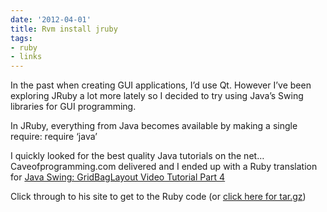 ```yaml
---
date: '2012-04-01'
title: Rvm install jruby
tags: 
- ruby
- links
---
```

<p>In the past when creating GUI applications, I&#8217;d use Qt. However I&#8217;ve been exploring JRuby a lot more lately so I decided to try using Java&#8217;s Swing libraries for GUI programming.</p>
<p>In JRuby, everything from Java becomes available by making a single require: require &#8216;java&#8217;</p>
<p>I quickly looked for the best quality Java tutorials on the net&#8230; Caveofprogramming.com delivered and I ended up with a Ruby translation for <a href="http://www.caveofprogramming.com/java/java-swing-gridbaglayou-video-tutorial-part-4/" target="_blank">Java Swing: GridBagLayout Video Tutorial Part 4</a> </p>
<p>Click through to his site to get to the Ruby code (or <a href="http://www.2shared.com/file/Cxi9Cr1w/caveofprogrammingswingpart4jru.html">click here for tar.gz</a>)</p>
